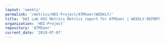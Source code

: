 ```yaml
---
layout: 'weekly'
permalink: '/metrics/HDI-Project/ATMSeer/WEEKLY/'
title: 'DAI Lab OSS Metrics Metrics report for ATMSeer | WEEKLY-REPORT-2019-07-07'
organization: 'HDI-Project'
repository: 'ATMSeer'
current_date: '2019-07-07'
---
```

